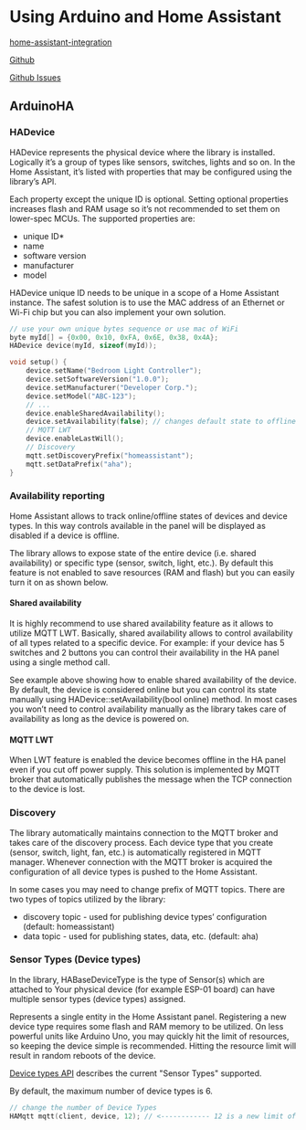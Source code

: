 # Using Arduino and Home Assistant

[home-assistant-integration](https://www.arduino.cc/reference/en/libraries/home-assistant-integration/)

[Github](https://github.com/dawidchyrzynski/arduino-home-assistant/tree/main)

[Github Issues](https://github.com/jwilleke/ArduinoHA-examples/issues/)

## ArduinoHA

### HADevice

HADevice represents the physical device where the library is installed.
Logically it’s a group of types like sensors, switches, lights and so on. In the Home Assistant, it’s listed with properties that may be configured using the library’s API.

Each property except the unique ID is optional. Setting optional properties increases flash and RAM usage so it’s not recommended to set them on lower-spec MCUs. The supported properties are:

- unique ID*
- name
- software version
- manufacturer
- model

HADevice unique ID needs to be unique in a scope of a Home Assistant instance. The safest solution is to use the MAC address of an Ethernet or Wi-Fi chip but you can also implement your own solution.

```c++
// use your own unique bytes sequence or use mac of WiFi
byte myId[] = {0x00, 0x10, 0xFA, 0x6E, 0x38, 0x4A};
HADevice device(myId, sizeof(myId));

void setup() {
    device.setName("Bedroom Light Controller");
    device.setSoftwareVersion("1.0.0");
    device.setManufacturer("Developer Corp.");
    device.setModel("ABC-123");
    // ...
    device.enableSharedAvailability();
    device.setAvailability(false); // changes default state to offline
    // MQTT LWT
    device.enableLastWill();
    // Discovery
    mqtt.setDiscoveryPrefix("homeassistant");
    mqtt.setDataPrefix("aha");
}
```

### Availability reporting

Home Assistant allows to track online/offline states of devices and device types. In this way controls available in the panel will be displayed as disabled if a device is offline.

The library allows to expose state of the entire device (i.e. shared availability) or specific type (sensor, switch, light, etc.). By default this feature is not enabled to save resources (RAM and flash) but you can easily turn it on as shown below.

#### Shared availability

It is highly recommend to use shared availability feature as it allows to utilize MQTT LWT. Basically, shared availability allows to control availability of all types related to a specific device. For example: if your device has 5 switches and 2 buttons you can control their availability in the HA panel using a single method call.

See example above showing how to enable shared availability of the device. By default, the device is considered online but you can control its state manually using HADevice::setAvailability(bool online) method. In most cases you won’t need to control availability manually as the library takes care of availability as long as the device is powered on.

#### MQTT LWT

When LWT feature is enabled the device becomes offline in the HA panel even if you cut off power supply. This solution is implemented by MQTT broker that automatically publishes the message when the TCP connection to the device is lost.

### Discovery

The library automatically maintains connection to the MQTT broker and takes care of the discovery process. Each device type that you create (sensor, switch, light, fan, etc.) is automatically registered in MQTT manager. Whenever connection with the MQTT broker is acquired the configuration of all device types is pushed to the Home Assistant.

In some cases you may need to change prefix of MQTT topics. There are two types of topics utilized by the library:

- discovery topic - used for publishing device types’ configuration (default: homeassistant)
- data topic - used for publishing states, data, etc. (default: aha)

### Sensor Types (Device types)

In the library, HABaseDeviceType is the type of Sensor(s) which are attached to Your physical device (for example ESP-01 board) can have multiple sensor types (device types) assigned.

Represents a single entity in the Home Assistant panel. Registering a new device type requires some flash and RAM memory to be utilized. On less powerful units like Arduino Uno, you may quickly hit the limit of resources, so keeping the device simple is recommended. Hitting the resource limit will result in random reboots of the device.

[Device types API](https://github.com/dawidchyrzynski/arduino-home-assistant/tree/main/src/device-types) describes the current "Sensor Types" supported.

By default, the maximum number of device types is 6.

```c++
// change the number of Device Types
HAMqtt mqtt(client, device, 12); // <------------ 12 is a new limit of device types
```
